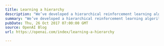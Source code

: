 ```yaml
---
title: Learning a hierarchy
description: "We’ve developed a hierarchical reinforcement learning algorithm that learns high-level actions useful for solving a range of tasks, allowing fast solving of tasks requiring thousands of timesteps. Our algorithm, when applied to a set of navigation problems, discovers a set of high-level actions for walking and crawling in different directions, which enables the agent to master new navigation tasks quickly."
summary: "We’ve developed a hierarchical reinforcement learning algorithm that learns high-level actions useful for solving a range of tasks, allowing fast solving of tasks requiring thousands of timesteps. Our algorithm, when applied to a set of navigation problems, discovers a set of high-level actions for walking and crawling in different directions, which enables the agent to master new navigation tasks quickly."
pubDate: Thu, 26 Oct 2017 07:00:00 GMT
source: OpenAI Blog
url: https://openai.com/index/learning-a-hierarchy

---
```


